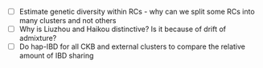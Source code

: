 - [ ] Estimate genetic diversity within RCs - why can we split some RCs into many clusters and not others
- [ ] Why is Liuzhou and Haikou distinctive? Is it because of drift of admixture?
- [ ] Do hap-IBD for all CKB and external clusters to compare the relative amount of IBD sharing
